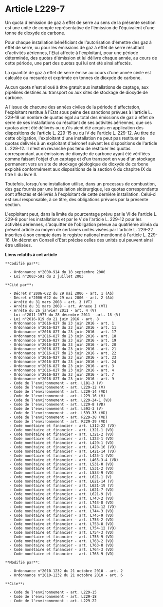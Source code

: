 # Article L229-7

Un quota d'émission de gaz à effet de serre au sens de la présente section est une unité de compte représentative de
l'émission de l'équivalent d'une tonne de dioxyde de carbone.

Pour chaque installation bénéficiant de l'autorisation d'émettre des gaz à effet de serre, ou pour les émissions de gaz à
effet de serre résultant d'activités aériennes, l'Etat affecte à l'exploitant, pour une période déterminée, des quotas
d'émission et lui délivre chaque année, au cours de cette période, une part des quotas qui lui ont été ainsi affectés.

La quantité de gaz à effet de serre émise au cours d'une année civile est calculée ou mesurée et exprimée en tonnes de
dioxyde de carbone.

Aucun quota n'est alloué à titre gratuit aux installations de captage, aux pipelines destinés au transport ou aux sites de
stockage de dioxyde de carbone. 

A l'issue de chacune des années civiles de la période d'affectation, l'exploitant restitue à l'Etat sous peine des sanctions
prévues à l'article L. 229-18 un nombre de quotas égal au total des émissions de gaz à effet de serre de ses installations ou
résultant de ses activités aériennes, que ces quotas aient été délivrés ou qu'ils aient été acquis en application des
dispositions de l'article L. 229-15 ou du IV de l'article L. 229-12. Au titre de cette obligation, l'exploitant d'une
installation ne peut pas restituer de quotas délivrés à un exploitant d'aéronef suivant les dispositions de l'article L.
229-12. Il n'est en revanche pas tenu de restituer les quotas correspondant aux émissions de dioxyde de carbone ayant été
vérifiées comme faisant l'objet d'un captage et d'un transport en vue d'un stockage permanent vers un site de stockage
géologique de dioxyde de carbone exploité conformément aux dispositions de la section 6 du chapitre IX du titre II du livre
II.

Toutefois, lorsqu'une installation utilise, dans un processus de combustion, des gaz fournis par une installation
sidérurgique, les quotas correspondants sont affectés et délivrés à l'exploitant de cette dernière installation. Celui-ci est
seul responsable, à ce titre, des obligations prévues par la présente section.

L'exploitant peut, dans la limite du pourcentage prévu par le VI de l'article L. 229-8 pour les installations et par le V de
l'article L. 229-12 pour les activités aériennes, s'acquitter de l'obligation prévue au quatrième alinéa du présent article
au moyen de certaines unités visées par l'article L. 229-22 inscrites à son compte dans le registre national mentionné à
l'article L. 229-16. Un décret en Conseil d'Etat précise celles des unités qui peuvent ainsi être utilisées.

**Liens relatifs à cet article**

	**Codifié par**:

	  - Ordonnance n°2000-914 du 18 septembre 2000
	  - Loi n°2003-591 du 2 juillet 2003

	**Cité par**:

	  - Décret n°2006-622 du 29 mai 2006 - art. 1 (Ab)
	  - Décret n°2006-622 du 29 mai 2006 - art. 2 (Ab)
	  - Arrêté du 31 mars 2008 - art. 3 (VT)
	  - Arrêté du 31 mars 2008 - art. Annexe I (VT)
	  - Arrêté du 26 janvier 2011 - art. 4 (V)
	  - Loi n°2011-1977 du 28 décembre 2011 - art. 18 (V)
	  - Loi n°2016-819 du 21 juin 2016 - art. 8
	  - Ordonnance n°2016-827 du 23 juin 2016 - art. 1
	  - Ordonnance n°2016-827 du 23 juin 2016 - art. 11
	  - Ordonnance n°2016-827 du 23 juin 2016 - art. 17
	  - Ordonnance n°2016-827 du 23 juin 2016 - art. 18
	  - Ordonnance n°2016-827 du 23 juin 2016 - art. 19
	  - Ordonnance n°2016-827 du 23 juin 2016 - art. 20
	  - Ordonnance n°2016-827 du 23 juin 2016 - art. 21
	  - Ordonnance n°2016-827 du 23 juin 2016 - art. 22
	  - Ordonnance n°2016-827 du 23 juin 2016 - art. 23
	  - Ordonnance n°2016-827 du 23 juin 2016 - art. 24
	  - Ordonnance n°2016-827 du 23 juin 2016 - art. 3
	  - Ordonnance n°2016-827 du 23 juin 2016 - art. 4
	  - Ordonnance n°2016-827 du 23 juin 2016 - art. 7
	  - Ordonnance n°2016-827 du 23 juin 2016 - art. 9
	  - Code de l'environnement - art. L181-3 (V)
	  - Code de l'environnement - art. L229-12 (V)
	  - Code de l'environnement - art. L229-14 (VD)
	  - Code de l'environnement - art. L229-16 (V)
	  - Code de l'environnement - art. L229-24-1 (VD)
	  - Code de l'environnement - art. L229-8 (VD)
	  - Code de l'environnement - art. L593-3 (V)
	  - Code de l'environnement - art. L593-33 (VD)
	  - Code de l'environnement - art. R229-38 (VD)
	  - Code de l'environnement - art. R229-39 (VD)
	  - Code monétaire et financier - art. L312-22 (VD)
	  - Code monétaire et financier - art. L321-1 (VD)
	  - Code monétaire et financier - art. L321-2 (VD)
	  - Code monétaire et financier - art. L323-1 (VD)
	  - Code monétaire et financier - art. L420-1 (VD)
	  - Code monétaire et financier - art. L420-16 (VD)
	  - Code monétaire et financier - art. L421-14 (VD)
	  - Code monétaire et financier - art. L425-1 (VD)
	  - Code monétaire et financier - art. L465-3-4 (VD)
	  - Code monétaire et financier - art. L531-0 (VD)
	  - Code monétaire et financier - art. L531-2 (VD)
	  - Code monétaire et financier - art. L533-9 (VD)
	  - Code monétaire et financier - art. L621-1 (V)
	  - Code monétaire et financier - art. L621-14 (V)
	  - Code monétaire et financier - art. L621-19 (V)
	  - Code monétaire et financier - art. L621-7 (VD)
	  - Code monétaire et financier - art. L621-9 (V)
	  - Code monétaire et financier - art. L743-2 (VD)
	  - Code monétaire et financier - art. L743-8 (VD)
	  - Code monétaire et financier - art. L744-12 (VD)
	  - Code monétaire et financier - art. L744-3 (VD)
	  - Code monétaire et financier - art. L745-9 (VD)
	  - Code monétaire et financier - art. L753-2 (VD)
	  - Code monétaire et financier - art. L753-8 (VD)
	  - Code monétaire et financier - art. L754-12 (VD)
	  - Code monétaire et financier - art. L754-3 (VD)
	  - Code monétaire et financier - art. L755-9 (VD)
	  - Code monétaire et financier - art. L763-2 (VD)
	  - Code monétaire et financier - art. L763-8 (VD)
	  - Code monétaire et financier - art. L764-3 (VD)
	  - Code monétaire et financier - art. L765-9 (VD)

	**Modifié par**:

	  - Ordonnance n°2010-1232 du 21 octobre 2010 - art. 2
	  - Ordonnance n°2010-1232 du 21 octobre 2010 - art. 6

	**Cite**:

	  - Code de l'environnement - art. L229-15
	  - Code de l'environnement - art. L229-18
	  - Code de l'environnement - art. L229-22
